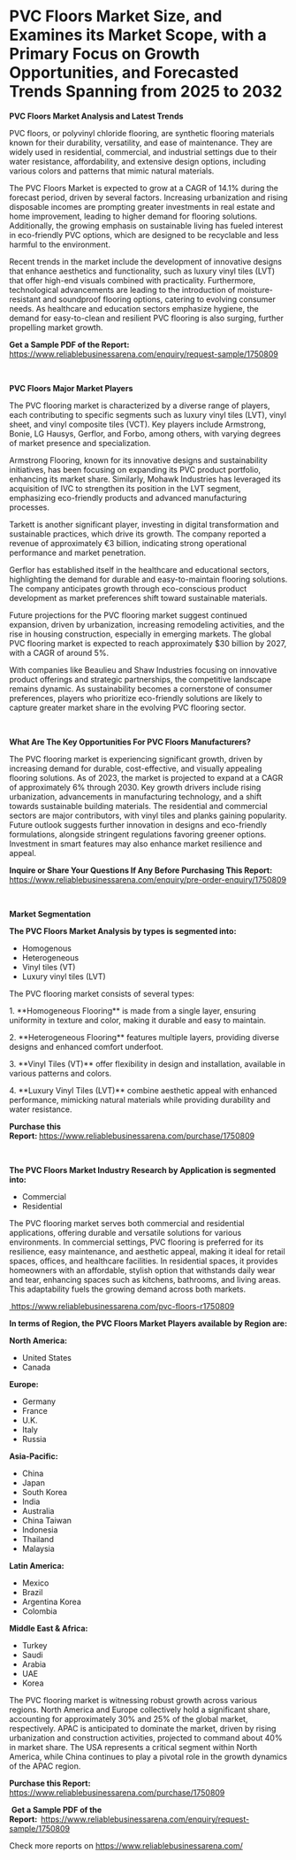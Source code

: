 <p><h1>PVC Floors Market Size, and Examines its Market Scope, with a Primary Focus on Growth Opportunities, and Forecasted Trends Spanning from 2025 to 2032</h1></p><p><strong>PVC Floors Market Analysis and Latest Trends</strong></p>
<p><p>PVC floors, or polyvinyl chloride flooring, are synthetic flooring materials known for their durability, versatility, and ease of maintenance. They are widely used in residential, commercial, and industrial settings due to their water resistance, affordability, and extensive design options, including various colors and patterns that mimic natural materials.</p><p>The PVC Floors Market is expected to grow at a CAGR of 14.1% during the forecast period, driven by several factors. Increasing urbanization and rising disposable incomes are prompting greater investments in real estate and home improvement, leading to higher demand for flooring solutions. Additionally, the growing emphasis on sustainable living has fueled interest in eco-friendly PVC options, which are designed to be recyclable and less harmful to the environment.</p><p>Recent trends in the market include the development of innovative designs that enhance aesthetics and functionality, such as luxury vinyl tiles (LVT) that offer high-end visuals combined with practicality. Furthermore, technological advancements are leading to the introduction of moisture-resistant and soundproof flooring options, catering to evolving consumer needs. As healthcare and education sectors emphasize hygiene, the demand for easy-to-clean and resilient PVC flooring is also surging, further propelling market growth.</p></p>
<p><strong>Get a Sample PDF of the Report:&nbsp;</strong> <a href="https://www.reliablebusinessarena.com/enquiry/request-sample/1750809?utm_campaign=2515&utm_medium=2&utm_source=Github&utm_content=ia&utm_term=01042025&utm_id=pvc-floors">https://www.reliablebusinessarena.com/enquiry/request-sample/1750809</a></p>
<p>&nbsp;</p>
<p><strong>PVC Floors Major Market Players</strong></p>
<p><p>The PVC flooring market is characterized by a diverse range of players, each contributing to specific segments such as luxury vinyl tiles (LVT), vinyl sheet, and vinyl composite tiles (VCT). Key players include Armstrong, Bonie, LG Hausys, Gerflor, and Forbo, among others, with varying degrees of market presence and specialization.</p><p>Armstrong Flooring, known for its innovative designs and sustainability initiatives, has been focusing on expanding its PVC product portfolio, enhancing its market share. Similarly, Mohawk Industries has leveraged its acquisition of IVC to strengthen its position in the LVT segment, emphasizing eco-friendly products and advanced manufacturing processes.</p><p>Tarkett is another significant player, investing in digital transformation and sustainable practices, which drive its growth. The company reported a revenue of approximately €3 billion, indicating strong operational performance and market penetration.</p><p>Gerflor has established itself in the healthcare and educational sectors, highlighting the demand for durable and easy-to-maintain flooring solutions. The company anticipates growth through eco-conscious product development as market preferences shift toward sustainable materials.</p><p>Future projections for the PVC flooring market suggest continued expansion, driven by urbanization, increasing remodeling activities, and the rise in housing construction, especially in emerging markets. The global PVC flooring market is expected to reach approximately $30 billion by 2027, with a CAGR of around 5%.</p><p>With companies like Beaulieu and Shaw Industries focusing on innovative product offerings and strategic partnerships, the competitive landscape remains dynamic. As sustainability becomes a cornerstone of consumer preferences, players who prioritize eco-friendly solutions are likely to capture greater market share in the evolving PVC flooring sector.</p></p>
<p>&nbsp;</p>
<p><strong>What Are The Key Opportunities For PVC Floors Manufacturers?</strong></p>
<p><p>The PVC flooring market is experiencing significant growth, driven by increasing demand for durable, cost-effective, and visually appealing flooring solutions. As of 2023, the market is projected to expand at a CAGR of approximately 6% through 2030. Key growth drivers include rising urbanization, advancements in manufacturing technology, and a shift towards sustainable building materials. The residential and commercial sectors are major contributors, with vinyl tiles and planks gaining popularity. Future outlook suggests further innovation in designs and eco-friendly formulations, alongside stringent regulations favoring greener options. Investment in smart features may also enhance market resilience and appeal.</p></p>
<p><strong>Inquire or Share Your Questions If Any Before Purchasing This Report:</strong> <a href="https://www.reliablebusinessarena.com/enquiry/pre-order-enquiry/1750809?utm_campaign=2515&utm_medium=2&utm_source=Github&utm_content=ia&utm_term=01042025&utm_id=pvc-floors">https://www.reliablebusinessarena.com/enquiry/pre-order-enquiry/1750809</a></p>
<p>&nbsp;</p>
<p><strong>Market Segmentation</strong></p>
<p><strong>The PVC Floors Market Analysis by types is segmented into:</strong></p>
<p><ul><li>Homogenous</li><li>Heterogeneous</li><li>Vinyl tiles (VT)</li><li>Luxury vinyl tiles (LVT)</li></ul></p>
<p><p>The PVC flooring market consists of several types: </p><p>1. **Homogeneous Flooring** is made from a single layer, ensuring uniformity in texture and color, making it durable and easy to maintain.</p><p>2. **Heterogeneous Flooring** features multiple layers, providing diverse designs and enhanced comfort underfoot.</p><p>3. **Vinyl Tiles (VT)** offer flexibility in design and installation, available in various patterns and colors.</p><p>4. **Luxury Vinyl Tiles (LVT)** combine aesthetic appeal with enhanced performance, mimicking natural materials while providing durability and water resistance.</p></p>
<p><strong>Purchase this Report:&nbsp;</strong><a href="https://www.reliablebusinessarena.com/purchase/1750809?utm_campaign=2515&utm_medium=2&utm_source=Github&utm_content=ia&utm_term=01042025&utm_id=pvc-floors">https://www.reliablebusinessarena.com/purchase/1750809</a></p>
<p>&nbsp;</p>
<p><strong>The PVC Floors Market Industry Research by Application is segmented into:</strong></p>
<p><ul><li>Commercial</li><li>Residential</li></ul></p>
<p><p>The PVC flooring market serves both commercial and residential applications, offering durable and versatile solutions for various environments. In commercial settings, PVC flooring is preferred for its resilience, easy maintenance, and aesthetic appeal, making it ideal for retail spaces, offices, and healthcare facilities. In residential spaces, it provides homeowners with an affordable, stylish option that withstands daily wear and tear, enhancing spaces such as kitchens, bathrooms, and living areas. This adaptability fuels the growing demand across both markets.</p></p>
<p><a href="https://www.reliablebusinessarena.com/pvc-floors-r1750809?utm_campaign=2515&utm_medium=2&utm_source=Github&utm_content=ia&utm_term=01042025&utm_id=pvc-floors">&nbsp;https://www.reliablebusinessarena.com/pvc-floors-r1750809</a></p>
<p><strong>In terms of Region, the PVC Floors Market Players available by Region are:</strong></p>
<p>
    <p> <strong> North America: </strong>
        <ul>
            <li>United States</li>
            <li>Canada</li>
        </ul>
        </p> 
    <p> <strong> Europe: </strong>
        <ul>
            <li>Germany</li>
            <li>France</li>
            <li>U.K.</li>
            <li>Italy</li>
            <li>Russia</li>
        </ul>
        </p> 
    <p> <strong> Asia-Pacific: </strong>
        <ul>
            <li>China</li>
            <li>Japan</li>
            <li>South Korea</li>
            <li>India</li>
            <li>Australia</li>
            <li>China Taiwan</li>
            <li>Indonesia</li>
            <li>Thailand</li>
            <li>Malaysia</li>
        </ul>
        </p> 
    <p> <strong> Latin America: </strong>
        <ul>
            <li>Mexico</li>
            <li>Brazil</li>
            <li>Argentina Korea</li>
            <li>Colombia</li>
        </ul>
        </p> 
    <p> <strong> Middle East & Africa: </strong>
        <ul>
            <li>Turkey</li>
            <li>Saudi</li>
            <li>Arabia</li>
            <li>UAE</li>
            <li>Korea</li>
        </ul>
    </p>
    </p>
<p><p>The PVC flooring market is witnessing robust growth across various regions. North America and Europe collectively hold a significant share, accounting for approximately 30% and 25% of the global market, respectively. APAC is anticipated to dominate the market, driven by rising urbanization and construction activities, projected to command about 40% in market share. The USA represents a critical segment within North America, while China continues to play a pivotal role in the growth dynamics of the APAC region.</p></p>
<p><strong>Purchase this Report: </strong><a href="https://www.reliablebusinessarena.com/purchase/1750809?utm_campaign=2515&utm_medium=2&utm_source=Github&utm_content=ia&utm_term=01042025&utm_id=pvc-floors">https://www.reliablebusinessarena.com/purchase/1750809</a></p>
<p>&nbsp;<strong>Get a Sample PDF of the Report:&nbsp;&nbsp;</strong><a href="https://www.reliablebusinessarena.com/enquiry/request-sample/1750809?utm_campaign=2515&utm_medium=2&utm_source=Github&utm_content=ia&utm_term=01042025&utm_id=pvc-floors">https://www.reliablebusinessarena.com/enquiry/request-sample/1750809</a></p>
<p><strong></strong></p>
<p>Check more reports on <a href="https://www.reliablebusinessarena.com/?utm_campaign=2515&utm_medium=2&utm_source=Github&utm_content=ia&utm_term=01042025&utm_id=pvc-floors">https://www.reliablebusinessarena.com/</a></p>